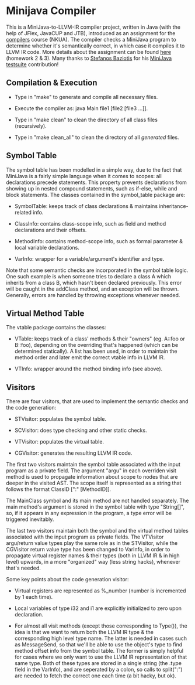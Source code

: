 # Minijava Compiler

This is a MiniJava-to-LLVM-IR compiler project, written in Java (with the help of JFlex, JavaCUP and JTB), introduced
as an assignment for the [compilers](http://cgi.di.uoa.gr/~compilers) course (NKUA). The compiler checks a MiniJava
program to determine whether it's semantically correct, in which case it compiles it to LLVM IR code. More details
about the assignment can be found [here](https://cgi.di.uoa.gr/~compilers/20_21/project.html#hw2) (homework 2 & 3). Many
thanks to [Stefanos Baziotis](https://github.com/baziotis) for his [MiniJava testsuite](https://github.com/baziotis/minijava-testsuite)
contribution!


## Compilation & Execution

- Type in "make" to generate and compile all necessary files.

- Execute the compiler as: java Main file1 [file2 [file3 ...]].

- Type in "make clean" to clean the directory of all class files (recursively).

- Type in "make clean_all" to clean the directory of all *generated* files.


## Symbol Table

The symbol table has been modelled in a simple way, due to the fact that MiniJava is a fairly
simple language when it comes to scopes: all declarations precede statements. This property
prevents declarations from showing up in nested compound statements, such as if-else, while
and block statements. The classes contained in the symbol_table package are:

- SymbolTable: keeps track of class declarations & maintains inheritance-related info.

- ClassInfo: contains class-scope info, such as field and method declarations and their
  offsets.

- MethodInfo: contains method-scope info, such as formal parameter & local variable
  declarations.

- VarInfo: wrapper for a variable/argument's identifier and type.

Note that some semantic checks are incorporated in the symbol table logic. One such example
is when someone tries to declare a class A which inherits from a class B, which hasn't been
declared previously. This error will be caught in the addClass method, and an exception will
be thrown. Generally, errors are handled by throwing exceptions whenever needed.


## Virtual Method Table

The vtable package contains the classes:

- VTable: keeps track of a class' methods & their "owners" (eg. A::foo or B::foo), depending on
  the overriding that's happened (which can be determined statically). A list has been used, in
  order to maintain the method order and later emit the correct vtable info in LLVM IR.

- VTInfo: wrapper around the method binding info (see above).


## Visitors

There are four visitors, that are used to implement the semantic checks and the code generation:

- STVisitor: populates the symbol table.

- SCVisitor: does type checking and other static checks.

- VTVisitor: populates the virtual table.

- CGVisitor: generates the resulting LLVM IR code.

The first two visitors maintain the symbol table associated with the input program as a private
field. The argument "argu" in each overriden visit method is used to propagate information
about scope to nodes that are deeper in the visited AST. The scope itself is represented as
a string that follows the format ClassID [":" [MethodID]].

The MainClass symbol and its main method are not handled separately. The main method's
argument is stored in the symbol table with type "String[]", so, if it appears in any
expression in the program, a type error will be triggered inevitably.

The last two visitors maintain both the symbol and the virtual method tables associated with the
input program as private fields. The VTVisitor argu/return value types play the same role as
in the STVisitor, while the CGVisitor return value type has been changed to VarInfo, in order
to propagate virtual register names & their types (both in LLVM IR & in high level) upwards,
in a more "organized" way (less string hacks), whenever that's needed.

Some key points about the code generation visitor:

- Virtual registers are represented as %\_number (number is incremented by 1 each time).

- Local variables of type i32 and i1 are explicitly initialized to zero upon declaration.

- For almost all visit methods (except those corresponding to Type()), the idea is that we
  want to return both the LLVM IR type & the corresponding high level type name. The latter
  is needed in cases such as MessageSend, so that we'll be able to use the object's type to
  find method offset info from the symbol table. The former is simply helpful for cases where
  we only want to use the LLVM IR representation of that same type. Both of these types are
  stored in a single string (the .type field in the VarInfo), and are seperated by a colon,
  so calls to split(":") are needed to fetch the correct one each time (a bit hacky, but ok).
